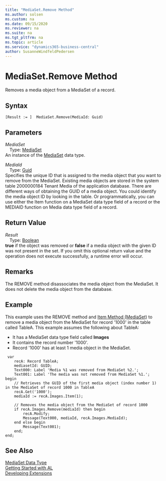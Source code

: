 ```yaml
---
title: "MediaSet.Remove Method"
ms.author: solsen
ms.custom: na
ms.date: 09/15/2020
ms.reviewer: na
ms.suite: na
ms.tgt_pltfrm: na
ms.topic: article
ms.service: "dynamics365-business-central"
author: SusanneWindfeldPedersen
---
```

[//]: # (START>DO_NOT_EDIT)
[//]: # (IMPORTANT:Do not edit any of the content between here and the END>DO_NOT_EDIT.)
[//]: # (Any modifications should be made in the .xml files in the ModernDev repo.)
# MediaSet.Remove Method
Removes a media object from a MediaSet of a record.


## Syntax
```
[Result := ]  MediaSet.Remove(MediaId: Guid)
```
## Parameters
*MediaSet*  
&emsp;Type: [MediaSet](mediaset-data-type.md)  
An instance of the [MediaSet](mediaset-data-type.md) data type.  

*MediaId*  
&emsp;Type: [Guid](../guid/guid-data-type.md)  
Specifies the unique ID that is assigned to the media object that you want to remove from the MediaSet. Existing media objects are stored in the system table 2000000184 Tenant Media of the application database. There are different ways of obtaining the GUID of a media object. You could identify the media object ID by looking in the table. Or programmatically, you can use either the Item function on a MediaSet data type field of a record or the MEDIAID function on Media data type field of a record.
          


## Return Value
*Result*  
&emsp;Type: [Boolean](../boolean/boolean-data-type.md)  
**true** if the object was removed or **false** if a media object with the given ID was not present in the set. If you omit this optional return value and the operation does not execute successfully, a runtime error will occur.    


[//]: # (IMPORTANT: END>DO_NOT_EDIT)

## Remarks  
The REMOVE method disassociates the media object from the MediaSet. It does not delete the media object from the database.

## Example  
This example uses the REMOVE method and [Item Method \(MediaSet\)](../../methods-auto/mediaset/mediaset-item-method.md) to remove a media object from the MediaSet for record '1000' in the table called TableA. This example assumes the following about TableA:

-   It has a MediaSet data type field called **Images**
-   It contains the record number '1000'.
-   Record '1000' has at least 1 media object in the MediaSet.

```
 var
    recA: Record TableA;
    mediasetId: GUID;
    Text000: Label 'Media %1 was removed from MediaSet %2.';
    Text001: Label 'The media was not removed from MediaSet %1.';
begin 
    // Retrieves the GUID of the first media object (index number 1) in the MediaSet of record 1000 in TableA
    recA.Get('1000');  
    mediaId := recA.Images.Item(1);
    
    // Removes the media object from the MediaSet of record 1000
    if recA.Images.Remove(mediaId) then begin
        recA.Modify;    
        Message(Text000, mediaId, recA.Images.MediaId);
    end else begin
        Message(Text001);
    end;
end;
```  
## See Also
[MediaSet Data Type](mediaset-data-type.md)  
[Getting Started with AL](../../devenv-get-started.md)  
[Developing Extensions](../../devenv-dev-overview.md)